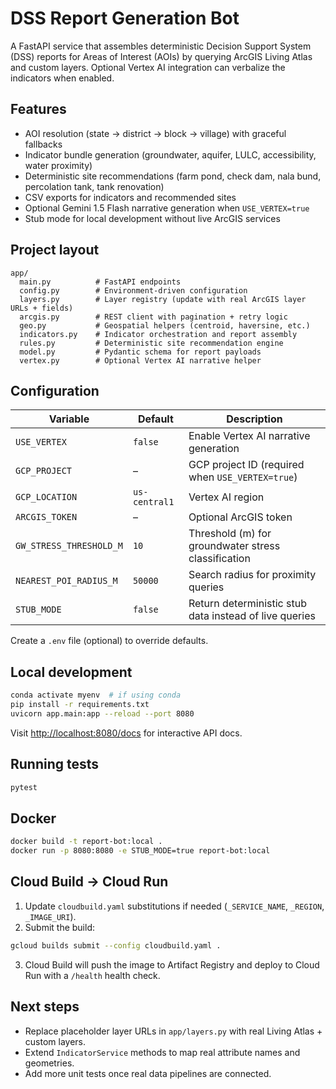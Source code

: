 # DSS Report Generation Bot

A FastAPI service that assembles deterministic Decision Support System (DSS) reports for Areas of Interest (AOIs) by querying ArcGIS Living Atlas and custom layers. Optional Vertex AI integration can verbalize the indicators when enabled.

## Features

- AOI resolution (state → district → block → village) with graceful fallbacks
- Indicator bundle generation (groundwater, aquifer, LULC, accessibility, water proximity)
- Deterministic site recommendations (farm pond, check dam, nala bund, percolation tank, tank renovation)
- CSV exports for indicators and recommended sites
- Optional Gemini 1.5 Flash narrative generation when `USE_VERTEX=true`
- Stub mode for local development without live ArcGIS services

## Project layout

```
app/
  main.py          # FastAPI endpoints
  config.py        # Environment-driven configuration
  layers.py        # Layer registry (update with real ArcGIS layer URLs + fields)
  arcgis.py        # REST client with pagination + retry logic
  geo.py           # Geospatial helpers (centroid, haversine, etc.)
  indicators.py    # Indicator orchestration and report assembly
  rules.py         # Deterministic site recommendation engine
  model.py         # Pydantic schema for report payloads
  vertex.py        # Optional Vertex AI narrative helper
```

## Configuration

| Variable | Default | Description |
| --- | --- | --- |
| `USE_VERTEX` | `false` | Enable Vertex AI narrative generation |
| `GCP_PROJECT` | – | GCP project ID (required when `USE_VERTEX=true`) |
| `GCP_LOCATION` | `us-central1` | Vertex AI region |
| `ARCGIS_TOKEN` | – | Optional ArcGIS token |
| `GW_STRESS_THRESHOLD_M` | `10` | Threshold (m) for groundwater stress classification |
| `NEAREST_POI_RADIUS_M` | `50000` | Search radius for proximity queries |
| `STUB_MODE` | `false` | Return deterministic stub data instead of live queries |

Create a `.env` file (optional) to override defaults.

## Local development

```bash
conda activate myenv  # if using conda
pip install -r requirements.txt
uvicorn app.main:app --reload --port 8080
```

Visit [http://localhost:8080/docs](http://localhost:8080/docs) for interactive API docs.

## Running tests

```bash
pytest
```

## Docker

```bash
docker build -t report-bot:local .
docker run -p 8080:8080 -e STUB_MODE=true report-bot:local
```

## Cloud Build → Cloud Run

1. Update `cloudbuild.yaml` substitutions if needed (`_SERVICE_NAME`, `_REGION`, `_IMAGE_URI`).
2. Submit the build:

```bash
gcloud builds submit --config cloudbuild.yaml .
```

3. Cloud Build will push the image to Artifact Registry and deploy to Cloud Run with a `/health` health check.

## Next steps

- Replace placeholder layer URLs in `app/layers.py` with real Living Atlas + custom layers.
- Extend `IndicatorService` methods to map real attribute names and geometries.
- Add more unit tests once real data pipelines are connected.
